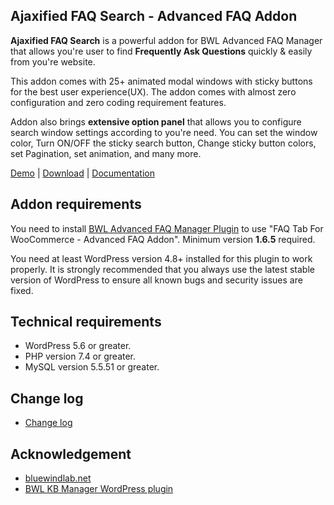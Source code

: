 ## Ajaxified FAQ Search - Advanced FAQ Addon

**Ajaxified FAQ Search** is a powerful addon for BWL Advanced FAQ Manager that allows you're user to find **Frequently Ask Questions** quickly & easily from you're website.

This addon comes with 25+ animated modal windows with sticky buttons for the best user experience(UX). The addon comes with almost zero configuration and zero coding requirement features.

Addon also brings **extensive option panel** that allows you to configure search window settings according to you're need. You can set the window color, Turn ON/OFF the sticky search button, Change sticky button colors, set Pagination, set animation, and many more.

[Demo](https://projects.bluewindlab.net/wpplugin/baf/) | [Download](https://bluewindlab.net/product/woocommerce-product-voting-addon/) | [Documentation](https://xenioushk.github.io/docs-plugins-addon/baf-addon/atfc/index.html)

## Addon requirements

You need to install [BWL Advanced FAQ Manager Plugin](https://1.envato.market/baf-wp) to use "FAQ Tab For WooCommerce - Advanced FAQ Addon". Minimum version **1.6.5** required.

You need at least WordPress version 4.8+ installed for this plugin to work properly. It is strongly recommended that you always use the latest stable version of WordPress to ensure all known bugs and security issues are fixed.

## Technical requirements

- WordPress 5.6 or greater.
- PHP version 7.4 or greater.
- MySQL version 5.5.51 or greater.

## Change log

- [Change log](https://xenioushk.github.io/docs-plugins-addon/baf-addon/atfc/index.html#changelog)

## Acknowledgement

- [bluewindlab.net](https://bluewindlab.net)
- [BWL KB Manager WordPress plugin](https://1.envato.market/baf-wp)
